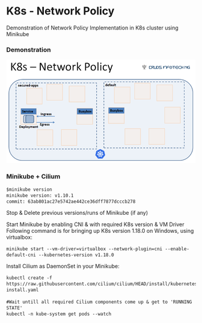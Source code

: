 # K8s - Network Policy 

Demonstration of Network Policy Implementation in K8s cluster using Minikube 

### Demonstration 

![Demo Set-Up](images/demo.png)

### Minikube + Cilium 

	$minikube version
	minikube version: v1.10.1
	commit: 63ab801ac27e5742ae442ce36dff7877dcccb278

Stop & Delete previous versions/runs of Minikube (if any)

Start Minikube by enabling CNI & with required K8s version & VM Driver
Following command is for bringing up K8s version 1.18.0 on Windows, using virtualbox: 

	minikube start --vm-driver=virtualbox --network-plugin=cni --enable-default-cni --kubernetes-version v1.18.0

Install Cilium as DaemonSet in your Minikube:

	kubectl create -f https://raw.githubusercontent.com/cilium/cilium/HEAD/install/kubernetes/quick-install.yaml
	
	#Wait untill all required Cilium components come up & get to 'RUNNING STATE'
	kubectl -n kube-system get pods --watch	